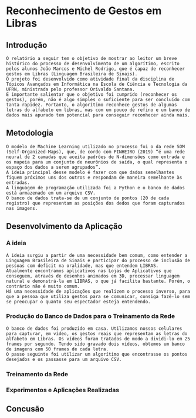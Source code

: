 # Reconhecimento de Gestos em Libras

## Introdução
	O relatório a seguir tem o objetivo de mostrar ao leitor um breve histórico do processo de desenvolvimento de um algorítimo, escrito pelos alunos João Marcos e Michel Rodrigo, que é capaz de reconhecer gestos em Libras (Linguagem Brasileira de Sinais).
	O projeto foi desenvolvido como atividade final da disciplina de Tópicos Avançados em Informática na Escola de Ciência e Tecnologia da UFRN, ministrada pelo professor Orivaldo Santana.
	É importante salientar que o objetivo foi cumprido (reconhecer os gestos), porém, não é algo simples o suficiente para ser concluído com tanta rapidez. Portanto, o algorítimo reconhece gestos de algumas letras do alfabeto em libras, mas com um pouco de refino e um banco de dados mais apurado tem potencial para conseguir reconhecer ainda mais.

## Metodologia
	O modelo de Machine Learning utilizado no processo foi o da rede SOM (Self-Organized-Maps), que, de cordo com PINHEIRO (2019) “é uma rede neural de 2 camadas que aceita padrões de N-dimensões como entrada e os mapeia para um conjunto de neurônios de saída, o qual representa o espaço dos dados a serem agrupados”.
	A ideia principal desse modelo é fazer com que dados semelhantes fiquem próximos uns dos outros e respondam de maneira semelhante às entradas.
	A linguagem de programação utilizada foi a Python e o banco de dados está armazenado em um arquivo CSV.
	O banco de dados trata-se de um conjunto de pontos (20 de cada registro) que representam as posições dos dedos que foram capturados nas imagens.

## Desenvolvimento da Aplicação
### A ideia
	A ideia surgiu a partir de uma necessidade bem comum, como entender a Linguagem Brasileira de Sinais e participar do processo de inclusão de pessoas com deficit na oralidade, mas que entendem LIBRAS.
	Atualmente encontramos aplicativos nas Lojas de Aplicativos que conseguem, através de desenhos animados em 3D, processar linguagem natural e demonstrá-la em LIBRAS, o que já facilita bastante. Porém, o contrário não é muito comum.
	Há uma necessidade de aplicações que realizem o processo inverso, para que a pessoa que utiliza gestos para se comunicar, consiga fazê-lo sem se preocupar o quanto seu espectador esteja entendendo.

### Produção do Banco de Dados para o Treinamento da Rede
	O banco de dados foi produzido em casa. Utilizamos nossos celulares para capturar, em vídeo, os gestos reais que representam as letras do alfabeto em Libras. Os vídeos foram tratados de modo a dividi-lo em 25 frames por segundo. Tendo sido gravado dois vídeos, obtemos um banco de imagens com 50 frames de cada letra.
	O passo seguinte foi utilizar um algorítimo que encontrasse os pontos desejados e os passasse para um arquivo CSV. 

### Treinamento da Rede

### Experimentos e Aplicações Realizadas

## Concusão

